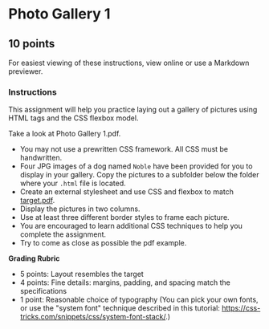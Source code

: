 # Photo Gallery 1

## 10 points

For easiest viewing of these instructions, view online or use a Markdown previewer.

### Instructions

This assignment will help you practice laying out a gallery of pictures using HTML tags and the CSS flexbox model.

Take a look at Photo Gallery 1.pdf.       

* You may not use a prewritten CSS framework.  All CSS must be handwritten.
* Four JPG images of a dog named `Noble` have been provided for you to display in your gallery. Copy the pictures to a subfolder below the folder where your `.html` file is located.
* Create an external stylesheet and use CSS and flexbox to match [target.pdf](target.pdf).
* Display the pictures in two columns.
* Use at least three different border styles to frame each picture.
* You are encouraged to learn additional CSS techniques to help you complete the assignment.
* Try to come as close as possible the pdf example.

**Grading Rubric**

* 5 points: Layout resembles the target
* 4 points: Fine details: margins, padding, and spacing match the specifications
* 1 point: Reasonable choice of typography (You can pick your own fonts, or use the "system font" technique described in this tutorial: https://css-tricks.com/snippets/css/system-font-stack/.)
